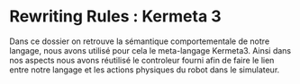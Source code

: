# Rewriting Rules : Kermeta 3

Dans ce dossier on retrouve la sémantique comportementale de notre langage, nous avons utilisé pour cela le meta-langage Kermeta3. Ainsi dans nos aspects nous avons réutilisé le controleur fourni afin de faire le lien entre notre langage et les actions physiques du robot dans le simulateur.

